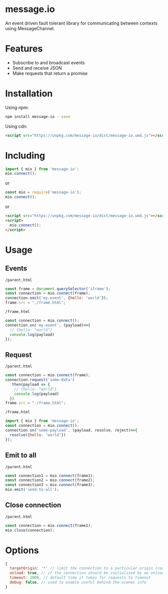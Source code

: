 # message.io

An event driven fault tolerant library for communicating between contexts using MessageChannel.

# Features

* Subscribe to and broadcast events
* Send and receive JSON
* Make requests that return a promise

# Installation

Using npm:

``` sh
npm install message-io --save
```

Using cdn:

``` html
<script src="https://unpkg.com/message-io/dist/message-io.umd.js"></script>
```
# Including

```js
import { mio } from 'message-io';
mio.connect();
```

or

```js
const mio = require('message-io');
mio.connect();
```

or
``` html
<script src="https://unpkg.com/message-io/dist/message-io.umd.js"></script>
<script>
  mio.connect();
</script>
```


# Usage
## Events

`/parent.html`

```js
const frame = document.querySelector('iframe');
const connection = mio.connect(frame);
connection.emit('my-event', {hello: 'world'});
frame.src = "./frame.html";
```

`/frame.html`

```js
const connection = mio.connect();
connection.on('my-event', (payload)=>{
  // {hello: "world"}
  console.log(payload)
});
```

## Request

`/parent.html`

```js
const connection = mio.connect(frame);
connection.request('some-data')
  .then(payload => {
    // {hello: "world"}
    console.log(payload)
  })
frame.src = "./frame.html";
```

`/frame.html`

```js
import { mio } from 'message-io';
const connection = mio.connect();
connection.on('some-payload', (payload, resolve, reject)=>{
  resolve({hello: 'world'})
});
```

## Emit to all

`/parent.html`

```js
const connection1 = mio.connect(frame1);
const connection2 = mio.connect(frame2);
const connection3 = mio.connect(frame3);
mio.emit('send-to-all');
```

## Close connection

`/parent.html`

```js
const connection = mio.connect(frame1);
mio.close(connection);
```


# Options
```js
{
  targetOrigin: '*' // limit the connection to a particular origin (reccomended)
  onload: true, // if the connection should be initialised by an onload event or manually
  timeout: 2000, // default time it takes for requests to timeout
  debug: false, // used to enable useful behind-the-scenes info
}
```